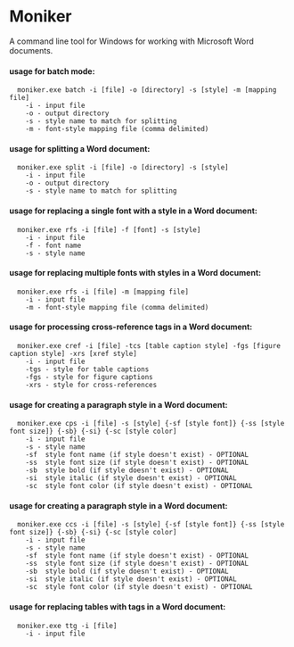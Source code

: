 # Moniker

A command line tool for Windows for working with Microsoft Word documents.

#### usage for batch mode:
```
  moniker.exe batch -i [file] -o [directory] -s [style] -m [mapping file]
    -i - input file
    -o - output directory
    -s - style name to match for splitting
    -m - font-style mapping file (comma delimited)
```

#### usage for splitting a Word document:
```
  moniker.exe split -i [file] -o [directory] -s [style]
    -i - input file
    -o - output directory
    -s - style name to match for splitting
```

#### usage for replacing a single font with a style in a Word document:
```
  moniker.exe rfs -i [file] -f [font] -s [style]
    -i - input file
    -f - font name
    -s - style name
```

#### usage for replacing multiple fonts with styles in a Word document:
```
  moniker.exe rfs -i [file] -m [mapping file]
    -i - input file
    -m - font-style mapping file (comma delimited)
```

#### usage for processing cross-reference tags in a Word document:
```
  moniker.exe cref -i [file] -tcs [table caption style] -fgs [figure caption style] -xrs [xref style]
    -i - input file
    -tgs - style for table captions
    -fgs - style for figure captions
    -xrs - style for cross-references
```

#### usage for creating a paragraph style in a Word document:
```
  moniker.exe cps -i [file] -s [style] {-sf [style font]} {-ss [style font size]} {-sb} {-si} {-sc [style color]
    -i - input file
    -s - style name
    -sf  style font name (if style doesn't exist) - OPTIONAL
    -ss  style font size (if style doesn't exist) - OPTIONAL
    -sb  style bold (if style doesn't exist) - OPTIONAL
    -si  style italic (if style doesn't exist) - OPTIONAL
    -sc  style font color (if style doesn't exist) - OPTIONAL
```

#### usage for creating a paragraph style in a Word document:
```
  moniker.exe ccs -i [file] -s [style] {-sf [style font]} {-ss [style font size]} {-sb} {-si} {-sc [style color]
    -i - input file
    -s - style name
    -sf  style font name (if style doesn't exist) - OPTIONAL
    -ss  style font size (if style doesn't exist) - OPTIONAL
    -sb  style bold (if style doesn't exist) - OPTIONAL
    -si  style italic (if style doesn't exist) - OPTIONAL
    -sc  style font color (if style doesn't exist) - OPTIONAL
```

#### usage for replacing tables with tags in a Word document:
```
  moniker.exe ttg -i [file]
    -i - input file
```
